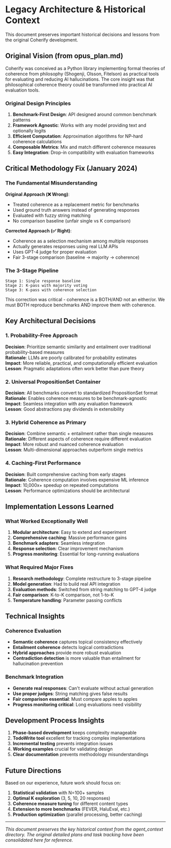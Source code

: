 # Legacy Architecture & Historical Context

This document preserves important historical decisions and lessons from the original Coherify development.

## Original Vision (from opus_plan.md)

Coherify was conceived as a Python library implementing formal theories of coherence from philosophy (Shogenji, Olsson, Fitelson) as practical tools for evaluating and reducing AI hallucinations. The core insight was that philosophical coherence theory could be transformed into practical AI evaluation tools.

### Original Design Principles
1. **Benchmark-First Design**: API designed around common benchmark patterns
2. **Framework Agnostic**: Works with any model providing text and optionally logits
3. **Efficient Computation**: Approximation algorithms for NP-hard coherence calculations
4. **Composable Metrics**: Mix and match different coherence measures
5. **Easy Integration**: Drop-in compatibility with evaluation frameworks

## Critical Methodology Fix (January 2024)

### The Fundamental Misunderstanding

**Original Approach (❌ Wrong)**:
- Treated coherence as a replacement metric for benchmarks
- Used ground truth answers instead of generating responses
- Evaluated with fuzzy string matching
- No comparison baseline (unfair single vs K comparison)

**Corrected Approach (✅ Right)**:
- Coherence as a selection mechanism among multiple responses
- Actually generates responses using real LLM APIs
- Uses GPT-4 judge for proper evaluation
- Fair 3-stage comparison (baseline → majority → coherence)

### The 3-Stage Pipeline

```
Stage 1: Single response baseline
Stage 2: K-pass with majority voting
Stage 3: K-pass with coherence selection
```

This correction was critical - coherence is a BOTH/AND not an either/or. We must BOTH reproduce benchmarks AND improve them with coherence.

## Key Architectural Decisions

### 1. Probability-Free Approach
**Decision**: Prioritize semantic similarity and entailment over traditional probability-based measures  
**Rationale**: LLMs are poorly calibrated for probability estimates  
**Impact**: More reliable, practical, and computationally efficient evaluation  
**Lesson**: Pragmatic adaptations often work better than pure theory

### 2. Universal PropositionSet Container
**Decision**: All benchmarks convert to standardized PropositionSet format  
**Rationale**: Enables coherence measures to be benchmark-agnostic  
**Impact**: Seamless integration with any evaluation framework  
**Lesson**: Good abstractions pay dividends in extensibility

### 3. Hybrid Coherence as Primary
**Decision**: Combine semantic + entailment rather than single measures  
**Rationale**: Different aspects of coherence require different evaluation  
**Impact**: More robust and nuanced coherence evaluation  
**Lesson**: Multi-dimensional approaches outperform single metrics

### 4. Caching-First Performance
**Decision**: Built comprehensive caching from early stages  
**Rationale**: Coherence computation involves expensive ML inference  
**Impact**: 10,000x+ speedup on repeated computations  
**Lesson**: Performance optimizations should be architectural

## Implementation Lessons Learned

### What Worked Exceptionally Well
1. **Modular architecture**: Easy to extend and experiment
2. **Comprehensive caching**: Massive performance gains
3. **Benchmark adapters**: Seamless integration
4. **Response selection**: Clear improvement mechanism
5. **Progress monitoring**: Essential for long-running evaluations

### What Required Major Fixes
1. **Research methodology**: Complete restructure to 3-stage pipeline
2. **Model generation**: Had to build real API integration
3. **Evaluation methods**: Switched from string matching to GPT-4 judge
4. **Fair comparison**: K-to-K comparison, not 1-to-K
5. **Temperature handling**: Parameter passing conflicts

## Technical Insights

### Coherence Evaluation
- **Semantic coherence** captures topical consistency effectively
- **Entailment coherence** detects logical contradictions
- **Hybrid approaches** provide more robust evaluation
- **Contradiction detection** is more valuable than entailment for hallucination prevention

### Benchmark Integration
- **Generate real responses**: Can't evaluate without actual generation
- **Use proper judges**: String matching gives false results
- **Fair comparison essential**: Must compare apples to apples
- **Progress monitoring critical**: Long evaluations need visibility

## Development Process Insights

1. **Phase-based development** keeps complexity manageable
2. **TodoWrite tool** excellent for tracking complex implementations
3. **Incremental testing** prevents integration issues
4. **Working examples** crucial for validating design
5. **Clear documentation** prevents methodology misunderstandings

## Future Directions

Based on our experience, future work should focus on:
1. **Statistical validation** with N=100+ samples
2. **Optimal K exploration** (3, 5, 10, 20 responses)
3. **Coherence measure tuning** for different content types
4. **Extension to more benchmarks** (FEVER, HaluEval, etc.)
5. **Production optimization** (parallel processing, better caching)

---

*This document preserves the key historical context from the agent_context directory. The original detailed plans and task tracking have been consolidated here for reference.*